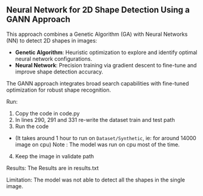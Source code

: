 ## Neural Network for 2D Shape Detection Using a GANN Approach

This approach combines a Genetic Algorithm (GA) with Neural Networks (NN) to detect 2D shapes in images:

- **Genetic Algorithm**: Heuristic optimization to explore and identify optimal neural network configurations.
- **Neural Network**: Precision training via gradient descent to fine-tune and improve shape detection accuracy.

The GANN approach integrates broad search capabilities with fine-tuned optimization for robust shape recognition.

Run:

1. Copy the code in code.py
2. In lines 290, 291 and 331 re-write the dataset train and test path 
3. Run the code 
 - (It takes around 1 hour to run on `Dataset/Synthetic`, ie: for around 14000 image on cpu)
 Note : The model was run on cpu most of the time.

4. Keep the image in validate path

Results: 
The Results are in results.txt

Limitation: 
The model was not able to detect all the shapes in the single image.